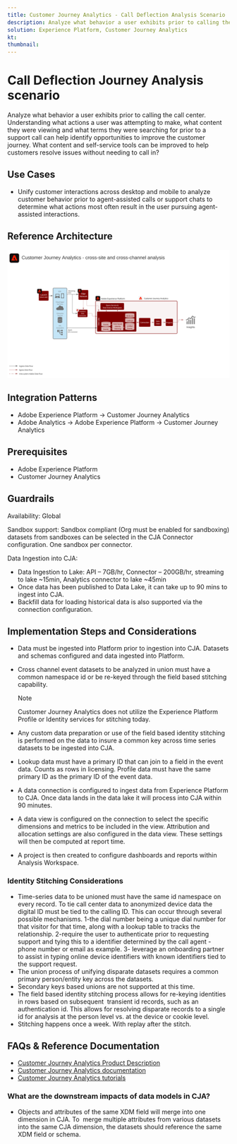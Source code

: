```yaml
---
title: Customer Journey Analytics - Call Deflection Analysis Scenario
description: Analyze what behavior a user exhibits prior to calling the call center.
solution: Experience Platform, Customer Journey Analytics
kt: 
thumbnail: 
---
```


# Call Deflection Journey Analysis scenario

Analyze what behavior a user exhibits prior to calling the call center. Understanding what actions a user was attempting to make,  what content they were viewing and what terms they were searching for prior to a support call can help identify opportunities to improve the customer journey. What content and self-service tools can be improved to help customers resolve issues without needing to call in?

## Use Cases

* Unify customer interactions across desktop and mobile to analyze customer behavior prior to agent-assisted calls or support chats to determine what actions most often result in the user pursuing agent-assisted interactions.

## Reference Architecture

![Reference architecture for the scenario](assets/CJA.svg)

## Integration Patterns

* Adobe Experience Platform → Customer Journey Analytics
* Adobe Analytics → Adobe Experience Platform → Customer Journey Analytics


## Prerequisites

* Adobe Experience Platform
* Customer Journey Analytics

## Guardrails

Availability: Global

Sandbox support: Sandbox compliant (Org must be enabled for sandboxing) datasets from sandboxes can be selected in the CJA Connector configuration. One sandbox per connector.

Data Ingestion into CJA:

* Data Ingestion to Lake: API – 7GB/hr, Connector – 200GB/hr, streaming to lake ~15min, Analytics connector to lake ~45min
* Once data has been published to Data Lake, it can take up to 90 mins to ingest into CJA.
* Backfill data for loading historical data is also supported via the connection configuration.

## Implementation Steps and Considerations

* Data must be ingested into Platform prior to ingestion into CJA. Datasets and schemas configured and data ingested into Platform.
* Cross channel event datasets to be analyzed in union must have a common namespace id or be re-keyed through the field based stitching capability.    
 
    >[!NOTE]
    >
    > Customer Journey Analytics does not utilize the Experience Platform Profile or Identity services for stitching today.

* Any custom data preparation or use of the field based identity stitching is performed on the data to insure a common key across time series datasets to be ingested into CJA.
* Lookup data must have a primary ID that can join to a field in the event data. Counts as rows in licensing.
Profile data must have the same primary ID as the primary ID of the event data.
* A data connection is configured to ingest data from Experience Platform to CJA. Once data lands in the data lake it will process into CJA within 90 minutes.
* A data view is configured on the connection to select the specific dimensions and metrics to be included in the view. Attribution and allocation settings are also configured in the data view. These settings will then be computed at report time.
* A project is then created to configure dashboards and reports within Analysis Workspace.

### Identity Stitching Considerations

* Time-series data to be unioned must have the same id namespace on every record. To tie call center data to anonymized device data the digital ID must be tied to the calling ID. This can occur through several possible mechanisms. 1-the dial number being a unique dial number for that visitor for that time, along with a lookup table to tracks the relationship. 2-require the user to authenticate prior to requesting support and tying this to a identifier determined by the call agent - phone number or email as example. 3- leverage an onboarding partner to assist in typing online device identifiers with known identifiers tied to the support request.
* The union process of unifying disparate datasets requires a common primary person/entity key across the datasets. 
* Secondary keys based unions are not supported at this time.
* The field based identity stitching process allows for re-keying identities in rows based on subsequent  transient id records, such as an authentication id. This allows for resolving disparate records to a single id for analysis at the person level vs. at the device or cookie level.
* Stitching happens once a week. With replay after the stitch.

## FAQs & Reference Documentation

* [Customer Journey Analytics Product Description](https://helpx.adobe.com/legal/product-descriptions/customer-journey-analytics.html)
* [Customer Journey Analytics documentation](https://experienceleague.adobe.com/docs/customer-journey-analytics.html)
* [Customer Journey Analytics tutorials](https://experienceleague.adobe.com/docs/customer-journey-analytics-learn/tutorials/overview.html)

### What are the downstream impacts of data models in CJA?

* Objects and attributes of the same XDM field will merge into one dimension in CJA. To  merge multiple attributes from various datasets into the same CJA dimension, the datasets should reference the same XDM field or schema.
